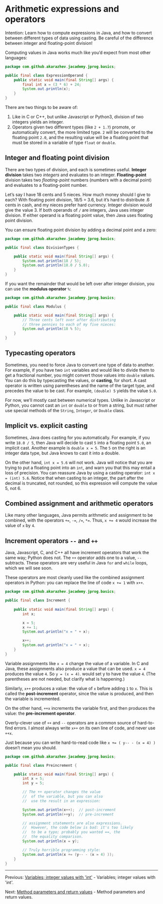 # Arithmetic expressions and operators

Intention: Learn how to compute expressions in Java, and how to convert between different types of data using casting. 
Be careful of the difference between integer and floating-point division!

Computing values in Java works much like you’d expect from most other languages:

```java
package com.github.akarazhev.jacademy.jprog.basics;

public final class ExpressionOperand {
    public static void main(final String[] args) {
        final int x = (3 * 6) + 24;
        System.out.println(x);
    }
}
```

There are two things to be aware of:

1. Like in C or C++, but unlike Javascript or Python3, division of two integers yields an integer.
2. Operators given two different types (like `2 + 1.7`) promote, or automatically convert, the more limited type. 
   `2` will be converted to the floating point `2.0`, and the resulting value will be a floating point that must be stored 
   in a variable of type `float` or `double`.

## Integer and floating point division

There are two types of division, and each is sometimes useful. <b>Integer division</b> takes two <i>integers</i> 
and evaluates to an integer. <b>Floating-point</b> division takes two <i>floating-point</i> numbers 
(numbers with a decimal point) and evaluates to a floating-point number.

Let’s say I have 18 cents and 5 nieces. How much money should I give to each? With floating point division, 18/5 = 3.6, 
but it’s hard to distribute .6 cents in cash, and my nieces prefer hard currency. Integer division would give the value 3. 
If both operands of `/` are integers, Java uses integer division. If either operand is a floating point value, 
then Java uses floating point division.

You can ensure floating point division by adding a decimal point and a zero:

```java
package com.github.akarazhev.jacademy.jprog.basics;

public final class DivisionTypes {

    public static void main(final String[] args) {
        System.out.println(18 / 5);
        System.out.println(18.0 / 5.0);
    }
}
```

If you want the remainder that would be left over after integer division, you can use the <b>modulus operator</b> `%`:

```java
package com.github.akarazhev.jacademy.jprog.basics;

public final class Modulus {

    public static void main(final String[] args) {
        // Three cents left over after distributing
        // three pennies to each of my five nieces:
        System.out.println(18 % 5);
    }
}
```

## Typecasting operators

Sometimes, you need to force Java to convert one type of data to another. For example, if you have two `int` variables and 
would like to divide them to get a fractional number, you might convert those values into `double` values. 
You can do this by typecasting the values, or <b>casting</b>, for short. A cast operator is written using parentheses and 
the name of the target type, and precedes the value to be cast. For example, `(double) 5` yields the value `5.0`.

For now, we’ll mostly cast between numerical types. Unlike in Javascript or Python, you cannot cast an `int` or 
`double` to or from a string, but must rather use special methods of the `String`, `Integer`, or `Double` class.

## Implicit vs. explicit casting

Sometimes, Java does casting for you automatically. For example, if you write `18.0 / 5`, then Java will decide 
to cast `5` into a floating point `5.0`, an implicit cast. Another example is `double x = 5`. The `5` on the right is 
an integer data type, but Java knows to cast it into a double.

On the other hand, `int x = 5.6` will not work. Java will notice that you are trying to put a floating point into an `int`, 
and warn you that this may entail a loss of precision. You can reassure Java by using a casting operator: 
`int x = (int) 5.6`. Notice that when casting to an integer, the part after the decimal is truncated, not rounded, 
so this expression will compute the value 5, not 6.

## Combined assignment and arithmetic operators

Like many other languages, Java permits arithmetic and assignment to be combined, with the operators `+=`, `-=`, `/=`, `*=`. 
Thus, `x += 4` would increase the value of `x` by `4`.

## Increment operators `--` and `++`

Java, Javascript, C, and C++ all have increment operators that work the same way; Python does not. The `++` operator adds 
one to a value, `--` subtracts. These operators are very useful in Java `for` and `while` loops, which we will see soon.

These operators are most cleanly used like the combined assignment operators in Python: you can replace the line of 
code `x += 1` with `x++`.

```java
package com.github.akarazhev.jacademy.jprog.basics;

public final class Increment {
    
    public static void main(final String[] args) {
        int x;

        x = 5;
        x += 1;
        System.out.println("x = " + x);

        x++;
        System.out.println("x = " + x);
    }
}
```

Variable assignments like `x = 4` change the value of a variable. In C and Java, these assignments also produce a value 
that can be used. `x = 4` produces the value `4`. So `y = (x = 4)`. would set y to have the value `4`. (The parentheses 
are not needed, but clarify what is happening.)

Similarly, `x++` produces a value: the value of `x` before adding `1` to `x`. This is called the <b>post-increment</b> operator, 
since the value is produced, and then the variable is incremented.

On the other hand, `++x` increments the variable first, and then produces the value: the <b>pre-increment operator</b>.

Overly-clever use of `++` and `--` operators are a common source of hard-to-find errors. I almost always write `x++` on 
its own line of code, and never use `++x`.

Just because you can write hard-to-read code like `x += ( y-- - (x = 4) )` doesn’t mean you should.

```java
package com.github.akarazhev.jacademy.jprog.basics;

public final class Preincrement {

    public static void main(final String[] args) {
        int x = 5;
        int y = 5;

        // The ++ operator changes the value
        //  of the variable, but you can also
        //  use the result in an expression:

        System.out.println(x++);  // post-increment
        System.out.println(++y);  // pre-increment

        // assignment statements are also expressions.
        //  However, the code below is bad: it's too likely
        //  to be a typo; probably you wanted ==, the
        //  the equality comparison.
        System.out.println(x = y);

        // Truly horrible programming style:
        System.out.println(x += (y-- - (x = 4) ));
    }
}
```

<hr>

Previous: [Variables; integer values with 'int'](variables.md "Variables; integer values with 'int'") -
Variables; integer values with 'int'.

Next: [Method parameters and return values](method-params.md "Method parameters and return values") -
Method parameters and return values.